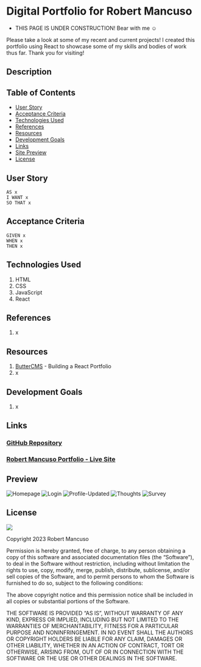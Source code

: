 # Digital Portfolio for Robert Mancuso
- THIS PAGE IS UNDER CONSTRUCTION! Bear with me ☺

Please take a look at some of my recent and current projects! I created this portfolio using React to showcase some of my skills and bodies of work thus far.  Thank you for visiting!

## Description

## Table of Contents
- [User Story](#user-story)
- [Acceptance Criteria](#acceptance-criteria)
- [Technologies Used](#technologies-used)
- [References](#references)
- [Resources](#resources)
- [Development Goals](#development-goals)
- [Links](#links)
- [Site Preview](#preview)
- [License](#license)

## User Story
```
AS x
I WANT x
SO THAT x
```

## Acceptance Criteria
```
GIVEN x
WHEN x
THEN x
```

## Technologies Used
1. HTML
2. CSS
3. JavaScript
4. React

## References
1. x

## Resources
1. <a href="https://buttercms.com/blog/build-a-portfolio-website-with-react/">ButterCMS</a> - Building a React Portfolio
2. x

## Development Goals
1. x

## Links

### <a href="https://github.com/bmancuso3/Robert-Mancuso-Portfolio">GitHub Repository</a>
### <a href="">Robert Mancuso Portfolio - Live Site</a>

## Preview
![Homepage](assets/home.png)
![Login](assets/login.png)
![Profile-Updated](assets/profile2.png)
![Thoughts](assets/thoughts.png)
![Survey](assets/survey.png)


## License

<img src='https://img.shields.io/badge/License-MIT-yellow.svg?style=for-the-badge'>

Copyright 2023 Robert Mancuso

Permission is hereby granted, free of charge, to any person obtaining a copy of this software and associated documentation files (the “Software”), to deal in the Software without restriction, including without limitation the rights to use, copy, modify, merge, publish, distribute, sublicense, and/or sell copies of the Software, and to permit persons to whom the Software is furnished to do so, subject to the following conditions:

The above copyright notice and this permission notice shall be included in all copies or substantial portions of the Software.

THE SOFTWARE IS PROVIDED “AS IS”, WITHOUT WARRANTY OF ANY KIND, EXPRESS OR IMPLIED, INCLUDING BUT NOT LIMITED TO THE WARRANTIES OF MERCHANTABILITY, FITNESS FOR A PARTICULAR PURPOSE AND NONINFRINGEMENT. IN NO EVENT SHALL THE AUTHORS OR COPYRIGHT HOLDERS BE LIABLE FOR ANY CLAIM, DAMAGES OR OTHER LIABILITY, WHETHER IN AN ACTION OF CONTRACT, TORT OR OTHERWISE, ARISING FROM, OUT OF OR IN CONNECTION WITH THE SOFTWARE OR THE USE OR OTHER DEALINGS IN THE SOFTWARE.